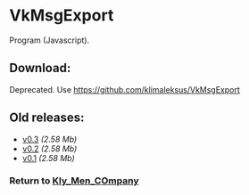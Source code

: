 ﻿# VkMsgExport

Program (Javascript).

## Download:

Deprecated. Use https://github.com/klimaleksus/VkMsgExport

## Old releases:

- [v0.3](http://klimaleksus.narod.ru/Files/T/VkMsgExport0V3.rar) _(2.58 Mb)_
- [v0.2](http://klimaleksus.narod.ru/Files/T/VkMsgExport0V2b.rar) _(2.58 Mb)_
- [v0.1](http://klimaleksus.narod.ru/Files/4/VkMsgExport0V1.rar) _(2.58 Mb)_

### Return to [Kly_Men_COmpany](https://github.com/aleksusklim/Kly_Men_COmpany "GitHub: aleksusklim/Kly_Men_COmpany")
